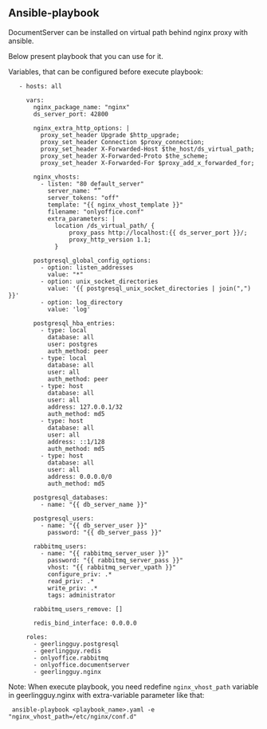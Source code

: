 ## Ansible-playbook

DocumentServer can be installed on virtual path behind nginx proxy with ansible. 

Below present playbook that you can use for it.

Variables, that can be configured before execute playbook:

       - hosts: all
   
         vars:
           nginx_package_name: "nginx"
           ds_server_port: 42800
  
           nginx_extra_http_options: |
             proxy_set_header Upgrade $http_upgrade;
             proxy_set_header Connection $proxy_connection;
             proxy_set_header X-Forwarded-Host $the_host/ds_virtual_path;
             proxy_set_header X-Forwarded-Proto $the_scheme;
             proxy_set_header X-Forwarded-For $proxy_add_x_forwarded_for;
 
           nginx_vhosts:
             - listen: "80 default_server"
               server_name: “”
               server_tokens: "off"
               template: "{{ nginx_vhost_template }}"
               filename: "onlyoffice.conf"
               extra_parameters: |
                 location /ds_virtual_path/ {
                     proxy_pass http://localhost:{{ ds_server_port }}/;
                     proxy_http_version 1.1;
                 }

           postgresql_global_config_options:
             - option: listen_addresses
               value: "*"
             - option: unix_socket_directories
               value: '{{ postgresql_unix_socket_directories | join(",") }}'
             - option: log_directory
               value: 'log'

           postgresql_hba_entries:
             - type: local
               database: all
               user: postgres
               auth_method: peer
             - type: local
               database: all
               user: all
               auth_method: peer 
             - type: host
               database: all
               user: all
               address: 127.0.0.1/32
               auth_method: md5
             - type: host
               database: all
               user: all
               address: ::1/128
               auth_method: md5
             - type: host
               database: all
               user: all
               address: 0.0.0.0/0
               auth_method: md5

           postgresql_databases:
             - name: "{{ db_server_name }}"

           postgresql_users:
             - name: "{{ db_server_user }}"
               password: "{{ db_server_pass }}"

           rabbitmq_users:
             - name: "{{ rabbitmq_server_user }}"
               password: "{{ rabbitmq_server_pass }}"
               vhost: "{{ rabbitmq_server_vpath }}"
               configure_priv: .*
               read_priv: .*
               write_priv: .*
               tags: administrator

           rabbitmq_users_remove: []

           redis_bind_interface: 0.0.0.0

         roles:
           - geerlingguy.postgresql
           - geerlingguy.redis
           - onlyoffice.rabbitmq
           - onlyoffice.documentserver
           - geerlingguy.nginx
                

Note: When execute playbook, you need redefine `nginx_vhost_path` variable in geerlingguy.nginx with extra-variable parameter like that: 

     ansible-playbook <playbook_name>.yaml -e "nginx_vhost_path=/etc/nginx/conf.d"

